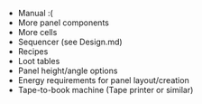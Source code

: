 - Manual :(
- More panel components
- More cells
- Sequencer (see Design.md)
- Recipes
- Loot tables
- Panel height/angle options
- Energy requirements for panel layout/creation
- Tape-to-book machine (Tape printer or similar)
